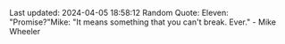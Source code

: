 Last updated: 2024-04-05 18:58:12
Random Quote: Eleven: "Promise?"Mike: "It means something that you can't break. Ever." - Mike Wheeler